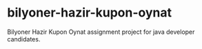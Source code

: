 # bilyoner-hazir-kupon-oynat

Bilyoner Hazir Kupon Oynat assignment project for java developer candidates.